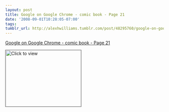 ```yaml
---
layout: post
title: Google on Google Chrome - comic book - Page 21
date: '2008-09-01T10:28:05-07:00'
tags: 
tumblr_url: http://alexhwilliams.tumblr.com/post/48295760/google-on-google-chrome-comic-book-page-21
---
```

<a href="https://www.iterasi.net/OpenViewer.aspx?sqrlitid=G4PqLveZuEyw0td8fSzo6g">Google on Google Chrome - comic book - Page 21</a><br/><p><a href="https://www.iterasi.net/OpenViewer.aspx?sqrlitid=G4PqLveZuEyw0td8fSzo6g" target="_blank"> <img src="http://AssetHost01a.iterasi.net/ec2eb670e447/94d5ad32ba6b/ff6f9e86baa1/bd7db367a3b8/b97e09ea-046b-48da-9822-ce4aa9c4af1a/thumbnail.jpg???20080901172835???Rot6oMstJ/fNS0EPEED1TwxseFSt7XLWsEjwOW4MqPiwmxpx7abpGUthZSXNhy+vtu6nUl9c+yvWW6rUIIQnTwCQDLvIEPPiVTu8W52EnBBFSV9K9W9YO39NOku+u9sh3cRbYuaEL6s+ZwUE1MwtaWNA4lYtJnaVLto/NghhNZ4=" width="240" height="180" style="border:solid 1px #666" alt="Click to view"/></a></p>
